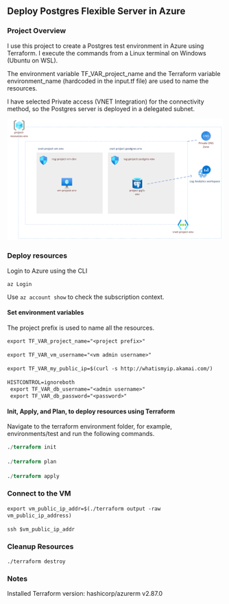 ## Deploy Postgres Flexible Server in Azure

### Project Overview

I use this project to create a Postgres test environment in Azure using Terraform. I execute the commands from a Linux terminal on Windows (Ubuntu on WSL). 

The environment variable TF_VAR_project_name and the Terraform variable environment_name (hardcoded in the input.tf file) are used to name the resources.

I have selected Private access (VNET Integration) for the connectivity method, so the Postgres server is deployed in a delegated subnet.


![Azure diagram](/diagram/postgres_flexible_diagram.png)  

### Deploy resources

Login to Azure using the CLI
```
az Login
```

Use `az account show` to check the subscription context.

#### Set environment variables

The project prefix is used to name all the resources.

```variables
export TF_VAR_project_name="<project prefix>"

export TF_VAR_vm_username="<vm admin username>" 

export TF_VAR_my_public_ip=$(curl -s http://whatismyip.akamai.com/)

HISTCONTROL=ignoreboth
 export TF_VAR_db_username="<admin username>"
 export TF_VAR_db_password="<password>"
```

####  Init, Apply, and Plan, to deploy resources using Terraform


Navigate to the terraform environment folder, for example, environments/test and run the following commands.

```terraform
./terraform init

./terraform plan

./terraform apply
```
###  Connect to the VM

```
export vm_public_ip_addr=$(./terraform output -raw vm_public_ip_address) 

ssh $vm_public_ip_addr
```



###  Cleanup Resources

```
./terraform destroy
```

### Notes

Installed Terraform version: hashicorp/azurerm v2.87.0 
